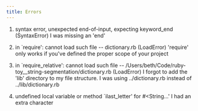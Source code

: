 ```yaml
---
title: Errors
---
```



1. syntax error, unexpected end-of-input, expecting keyword_end (SyntaxError)
 I was missing an 'end'

2. in `require': cannot load such file -- dictionary.rb (LoadError)
 'require' only works if you've defined the proper scope of your project

3. in `require_relative': cannot load such file -- /Users/beth/Code/ruby-toy__string-segmentation/dictionary.rb (LoadError)
 I forgot to add the 'lib' directory to my file structure. I was using ../dictionary.rb instead of ../lib/dictionary.rb

4. undefined local variable or method `ilast_letter' for #<String...'
 I had an extra character

